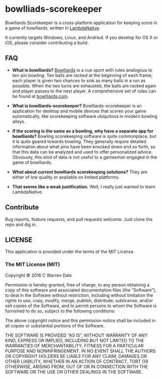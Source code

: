 # bowlliads-scorekeeper
Bowlliards Scorekeeper is a cross-platform application for keeping score in a game of bowlliards, written in [LambdaNative](https://lambdanative.org).

It currently targets Windows, Linux, and Andriod. If you develop for OS X or iOS, please consider contributing a build.

## FAQ
* **What is bowlliards?**
  [Bowlliards](https://en.wikipedia.org/wiki/Bowlliards) is a cue sport with rules analogous to ten-pin bowling. Ten balls are racked at the beginning of each frame; each player is given two chances to sink as many balls in a run as possible. When the two turns are exhausted, the balls are racked again and player passes to the next player. A comprehensive set of rules can be found at [bowlliards.com](http://www.bowlliards.com/how-to-play/).

* **What is bowlliards-scorekeeper?**
  Bowlliards-scorekeeper is an application for desktop and mobile devices that scores your game automatically, like scorekeeping software ubiquitous in modern bowling alleys.

* **If the scoring is the same as a bowling, why have a separate app for bowlliards?**
  Bowling scorekeeping software is quite commonplace, but it is quite geared towards bowling. They generally require detailed information about what pins have been knocked down and so forth, so that this data can be analyzed and used to offer personalized advice. Obviously, this kind of data is not useful to a gamesman engaged in the game of bowlliards.

* **What about current bowlliards scorekeeping solutions?**
  They are either of low quality or available on limited platforms.

* **That seems like a weak justification.**
  Well, I really just wanted to learn LambdaNative.

## Contribute
  Bug reports, feature requests, and pull requests welcome. Just clone the repo and dig in.

## LICENSE
  This application is provided under the terms of the MIT License.


### The MIT License (MIT)

Copyright © 2016 C Warren Dale

Permission is hereby granted, free of charge, to any person
obtaining a copy of this software and associated documentation
files (the “Software”), to deal in the Software without
restriction, including without limitation the rights to use,
copy, modify, merge, publish, distribute, sublicense, and/or sell
copies of the Software, and to permit persons to whom the
Software is furnished to do so, subject to the following
conditions:

The above copyright notice and this permission notice shall be
included in all copies or substantial portions of the Software.

THE SOFTWARE IS PROVIDED “AS IS”, WITHOUT WARRANTY OF ANY KIND,
EXPRESS OR IMPLIED, INCLUDING BUT NOT LIMITED TO THE WARRANTIES
OF MERCHANTABILITY, FITNESS FOR A PARTICULAR PURPOSE AND
NONINFRINGEMENT. IN NO EVENT SHALL THE AUTHORS OR COPYRIGHT
HOLDERS BE LIABLE FOR ANY CLAIM, DAMAGES OR OTHER LIABILITY,
WHETHER IN AN ACTION OF CONTRACT, TORT OR OTHERWISE, ARISING
FROM, OUT OF OR IN CONNECTION WITH THE SOFTWARE OR THE USE OR
OTHER DEALINGS IN THE SOFTWARE.

